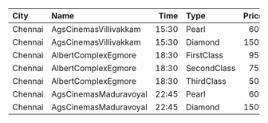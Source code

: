 | City    | Name                  |  Time | Type        | Price | Capacity | Booked |
| :------ | :-------------------- | ----: | :---------- | ----: | -------: | -----: |
| Chennai | AgsCinemasVillivakkam | 15:30 | Pearl       |   60₹ |       10 |      0 |
| Chennai | AgsCinemasVillivakkam | 15:30 | Diamond     |  150₹ |       87 |      0 |
| Chennai | AlbertComplexEgmore   | 18:30 | FirstClass  |   95₹ |      158 |    102 |
| Chennai | AlbertComplexEgmore   | 18:30 | SecondClass |   75₹ |       84 |     42 |
| Chennai | AlbertComplexEgmore   | 18:30 | ThirdClass  |   50₹ |       28 |     14 |
| Chennai | AgsCinemasMaduravoyal | 22:45 | Pearl       |   60₹ |       12 |      0 |
| Chennai | AgsCinemasMaduravoyal | 22:45 | Diamond     |  150₹ |      119 |      0 |